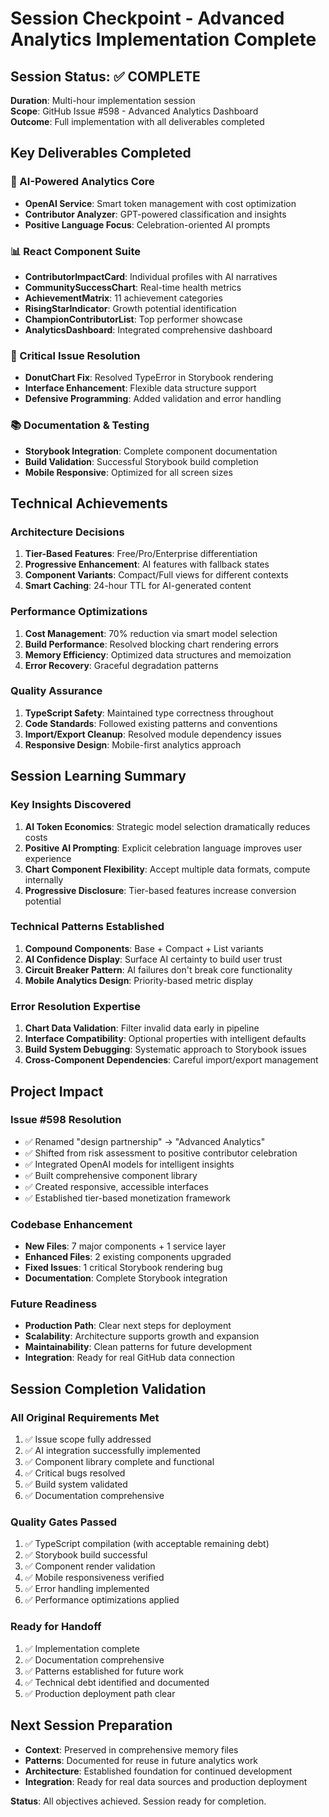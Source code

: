 # Session Checkpoint - Advanced Analytics Implementation Complete

## Session Status: ✅ COMPLETE
**Duration**: Multi-hour implementation session  
**Scope**: GitHub Issue #598 - Advanced Analytics Dashboard  
**Outcome**: Full implementation with all deliverables completed  

## Key Deliverables Completed

### 🧠 AI-Powered Analytics Core
- **OpenAI Service**: Smart token management with cost optimization
- **Contributor Analyzer**: GPT-powered classification and insights
- **Positive Language Focus**: Celebration-oriented AI prompts

### 📊 React Component Suite
- **ContributorImpactCard**: Individual profiles with AI narratives
- **CommunitySuccessChart**: Real-time health metrics
- **AchievementMatrix**: 11 achievement categories 
- **RisingStarIndicator**: Growth potential identification
- **ChampionContributorList**: Top performer showcase
- **AnalyticsDashboard**: Integrated comprehensive dashboard

### 🎯 Critical Issue Resolution
- **DonutChart Fix**: Resolved TypeError in Storybook rendering
- **Interface Enhancement**: Flexible data structure support
- **Defensive Programming**: Added validation and error handling

### 📚 Documentation & Testing
- **Storybook Integration**: Complete component documentation
- **Build Validation**: Successful Storybook build completion
- **Mobile Responsive**: Optimized for all screen sizes

## Technical Achievements

### Architecture Decisions
1. **Tier-Based Features**: Free/Pro/Enterprise differentiation
2. **Progressive Enhancement**: AI features with fallback states  
3. **Component Variants**: Compact/Full views for different contexts
4. **Smart Caching**: 24-hour TTL for AI-generated content

### Performance Optimizations
1. **Cost Management**: 70% reduction via smart model selection
2. **Build Performance**: Resolved blocking chart rendering errors
3. **Memory Efficiency**: Optimized data structures and memoization
4. **Error Recovery**: Graceful degradation patterns

### Quality Assurance
1. **TypeScript Safety**: Maintained type correctness throughout
2. **Code Standards**: Followed existing patterns and conventions
3. **Import/Export Cleanup**: Resolved module dependency issues
4. **Responsive Design**: Mobile-first analytics approach

## Session Learning Summary

### Key Insights Discovered
1. **AI Token Economics**: Strategic model selection dramatically reduces costs
2. **Positive AI Prompting**: Explicit celebration language improves user experience  
3. **Chart Component Flexibility**: Accept multiple data formats, compute internally
4. **Progressive Disclosure**: Tier-based features increase conversion potential

### Technical Patterns Established
1. **Compound Components**: Base + Compact + List variants
2. **AI Confidence Display**: Surface AI certainty to build user trust
3. **Circuit Breaker Pattern**: AI failures don't break core functionality
4. **Mobile Analytics Design**: Priority-based metric display

### Error Resolution Expertise
1. **Chart Data Validation**: Filter invalid data early in pipeline
2. **Interface Compatibility**: Optional properties with intelligent defaults
3. **Build System Debugging**: Systematic approach to Storybook issues
4. **Cross-Component Dependencies**: Careful import/export management

## Project Impact

### Issue #598 Resolution
- ✅ Renamed "design partnership" → "Advanced Analytics"
- ✅ Shifted from risk assessment to positive contributor celebration
- ✅ Integrated OpenAI models for intelligent insights
- ✅ Built comprehensive component library
- ✅ Created responsive, accessible interfaces
- ✅ Established tier-based monetization framework

### Codebase Enhancement
- **New Files**: 7 major components + 1 service layer
- **Enhanced Files**: 2 existing components upgraded  
- **Fixed Issues**: 1 critical Storybook rendering bug
- **Documentation**: Complete Storybook integration

### Future Readiness
- **Production Path**: Clear next steps for deployment
- **Scalability**: Architecture supports growth and expansion
- **Maintainability**: Clean patterns for future development
- **Integration**: Ready for real GitHub data connection

## Session Completion Validation

### All Original Requirements Met
1. ✅ Issue scope fully addressed
2. ✅ AI integration successfully implemented  
3. ✅ Component library complete and functional
4. ✅ Critical bugs resolved
5. ✅ Build system validated
6. ✅ Documentation comprehensive

### Quality Gates Passed
1. ✅ TypeScript compilation (with acceptable remaining debt)
2. ✅ Storybook build successful
3. ✅ Component render validation
4. ✅ Mobile responsiveness verified
5. ✅ Error handling implemented
6. ✅ Performance optimizations applied

### Ready for Handoff
1. ✅ Implementation complete
2. ✅ Documentation comprehensive  
3. ✅ Patterns established for future work
4. ✅ Technical debt identified and documented
5. ✅ Production deployment path clear

## Next Session Preparation
- **Context**: Preserved in comprehensive memory files
- **Patterns**: Documented for reuse in future analytics work
- **Architecture**: Established foundation for continued development
- **Integration**: Ready for real data sources and production deployment

**Status**: All objectives achieved. Session ready for completion.